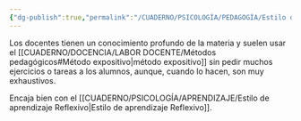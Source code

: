 ```yaml
---
{"dg-publish":true,"permalink":"/CUADERNO/PSICOLOGÍA/PEDAGOGÍA/Estilo de enseñanza Formal/"}
---
```


Los docentes tienen un conocimiento profundo de la materia y suelen usar el [[CUADERNO/DOCENCIA/LABOR DOCENTE/Métodos pedagógicos#Método expositivo\|método expositivo]] sin pedir muchos ejercicios o tareas a los alumnos, aunque, cuando lo hacen, son muy exhaustivos.

Encaja bien con el [[CUADERNO/PSICOLOGÍA/APRENDIZAJE/Estilo de aprendizaje Reflexivo\|Estilo de aprendizaje Reflexivo]].